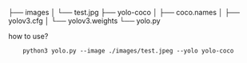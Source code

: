 ├── images
│   └── test.jpg
├── yolo-coco
│   ├── coco.names
│   ├── yolov3.cfg
│   └── yolov3.weights
└── yolo.py




how to use?
```
    python3 yolo.py --image ./images/test.jpeg --yolo yolo-coco
```
